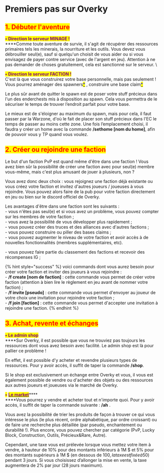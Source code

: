 # Premiers pas sur Overky&#x20;

## <mark style="color:red;">1. Débuter l'aventure</mark>

<mark style="color:purple;">**• Direction le serveur MINAGE !**</mark>\
****Comme toute aventure de survie, il s'agit  de récupérer des ressources primaires tels les minerais, la nourriture et les outils. Vous devez vous débrouiller seul(e), sauf si quelqu'un choisit de vous aider ou si vous envisagez de payer contre service (avec de l'argent en jeu). Attention à ne pas demander de choses gratuitement, cela est sanctionné sur le serveur. \


<mark style="color:purple;">**• Direction le serveur FACTION !**</mark> <mark style="color:purple;"></mark><mark style="color:purple;"></mark> \
C'est là que vous construirez votre base personnelle, mais pas seulement ! Vous pourrez aménager des spawners[<mark style="color:blue;">\*</mark>](premiers-pas-sur-overky.md#ces-articles-arrivent-bientot) <mark style="color:blue;"></mark> , construire une base claim[<mark style="color:blue;">\*</mark>](premiers-pas-sur-overky.md#ces-articles-arrivent-bientot)&#x20;

&#x20;Le plus sûr avant de quitter le spawn est de poser votre stuff précieux dans l'un des enderchests mis à disposition au spawn. Cela vous permettra de le sécuriser le temps de trouver l’endroit parfait pour votre base.&#x20;

&#x20;Le mieux est de s'éloigner au maximum du spawn, mais pour cela, il faut passer par la Warzone, d'où le fait de placer son stuff précieux dans l'EC le temps de passer au moins cette zone. Une fois l’emplacement choisi, il faudra y créer un home avec la commande **/sethome \[nom du home]**, afin de pouvoir vous y TP quand vous voulez.

## <mark style="color:red;">2. Créer ou rejoindre une faction</mark>

Le but d'un faction PvP est quand même d'être dans une faction ! Vous avez bien sûr la possibilité de créer une faction avec pour seul(e) membre vous-même, mais c'est plus amusant de jouer à plusieurs, non ?&#x20;

Vous avez donc deux choix : vous rejoignez une faction déjà existante ou vous créez votre faction et invitez d'autres joueurs / joueuses à vous rejoindre. Vous pouvez alors faire de la pub pour votre faction directement en jeu ou bien sur le discord officiel de Overky.

Les avantages d'être dans une faction sont les suivants : \
\- vous n'êtes pas seul(e) et si vous avez un problème, vous pouvez compter sur les membres de votre faction ;\
\- vous avez la possibilité de vous développer plus rapidement ;\
\- vous pouvez créer des truces et des alliances avec d'autres factions ;\
\- vous pouvez construire ou piller des bases claims ;\
\- vous pouvez augmenter le niveau de votre faction et avoir accès à de nouvelles fonctionnalités (membres supplémentaires, etc).                                                                        &#x20;

\- vous pouvez faire partie du classement des factions et recevoir des récompenses IG ;

{% hint style="success" %}
voici commands dont vous aurez besoin pour créer votre faction et inviter des joueurs à vous rejoindre : \
\- **/f create \[nom de faction]** : cette commande vous permet de créer votre faction (attention à bien lire le règlement en jeu avant de nommer votre faction) ;\
\- **/f invite \[pseudo]** : cette commande vous permet d'envoyer au joueur de votre choix une invitation pour rejoindre votre faction ;\
\- **/f join \[faction]** : cette commande vous permet d'accepter une invitation à rejoindre une faction.
{% endhint %}

## <mark style="color:red;">3. Achat, revente et échanges</mark>

<mark style="color:purple;">**• Le admin shop**</mark> \
****Sur Overky, il est possible que vous ne trouviez pas toujours les ressources dont vous avez besoin avec facilité. Le  admin shop est là pour pallier ce problème !

En effet, il est possible d'y acheter et revendre plusieurs types de ressources. Pour y avoir accès, il suffit   de taper la commande **/shop**.&#x20;

Si le shop est exclusivement un échange entre Overky et vous, il vous est également possible de vendre ou d'acheter des objets ou des ressources aux autres joueurs et joueuses via le marché de Overky.

<mark style="color:purple;">**•**</mark> [<mark style="color:purple;">**Le market**</mark>](broken-reference)****\
****Vous pourrez y vendre et acheter tout et n'importe quoi. Pour y avoir accès, il suffit de taper la commande suivante : **/ah** .&#x20;

Vous avez la possibilité de trier les produits de façon à trouver ce qui vous intéresse le plus (le plus récent, ordre alphabétique, par ordre croissant) ou de faire une recherche plus détaillée (par pseudo, enchantement ou durabilité !). Plus encore, vous pouvez chercher par catégorie (PvP, Lucky Block, Construction, Outils, Précieux\&Rare, Autre).&#x20;

Cependant, une taxe vous est prélevée lorsque vous mettez votre item à vendre, à hauteur de 10% pour des montants inférieurs à 1M $ et 5% pour des montants supérieurs à 1M $ (en dessous de 100$, la taxe est fixée à 50$) pendant 3 jours. Si vous choisissez d’allonger la mise en vente, la taxe augmentera de 2% par jour (28 jours maximum).


